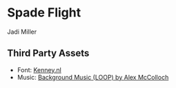 # Spade Flight
Jadi Miller

## Third Party Assets
- Font: [Kenney.nl](https://www.kenney.nl/assets/kenney-fonts)
- Music: [Background Music (LOOP) by Alex McColloch](https://opengameart.org/content/background-music-loop)
